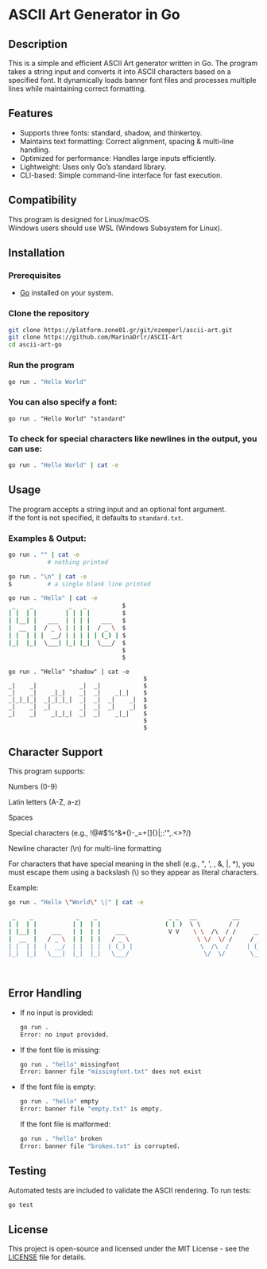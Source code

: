 # ASCII Art Generator in Go

## Description

This is a simple and efficient ASCII Art generator written in Go. The program takes a string input and converts it into ASCII characters based on a specified font. It dynamically loads banner font files and processes multiple lines while maintaining correct formatting.

## Features

- Supports three fonts: standard, shadow, and thinkertoy.
- Maintains text formatting: Correct alignment, spacing & multi-line handling.
- Optimized for performance: Handles large inputs efficiently.
- Lightweight: Uses only Go’s standard library.
- CLI-based: Simple command-line interface for fast execution.

## Compatibility

This program is designed for Linux/macOS.  
Windows users should use WSL (Windows Subsystem for Linux).

## Installation

### Prerequisites

- [Go](https://go.dev/) installed on your system.

### Clone the repository

```sh
git clone https://platform.zone01.gr/git/nzemperl/ascii-art.git
git clone https://github.com/MarinaDrlr/ASCII-Art
cd ascii-art-go
```

### Run the program

```sh
go run . "Hello World"
```

### You can also specify a font:

```
go run . "Hello World" "standard"
```

### To check for special characters like newlines in the output, you can use:

```sh
go run . "Hello World" | cat -e
```


## Usage

The program accepts a string input and an optional font argument. \
If the font is not specified, it defaults to `standard.txt`.

### Examples & Output:

```sh
go run . "" | cat -e
           # nothing printed
```


```sh
go run . "\n" | cat -e
$          # a single blank line printed
```


```sh
go run . "Hello" | cat -e
 _    _          _   _          $
| |  | |        | | | |         $
| |__| |   ___  | | | |   ___   $
|  __  |  / _ \ | | | |  / _ \  $
| |  | | |  __/ | | | | | (_) | $
|_|  |_|  \___| |_| |_|  \___/  $
                                $
                                $
```

```
go run . "Hello" "shadow" | cat -e
                                      $
_|    _|            _|  _|            $
_|    _|    _|_|    _|  _|    _|_|    $
_|_|_|_|  _|_|_|_|  _|  _|  _|    _|  $
_|    _|  _|        _|  _|  _|    _|  $
_|    _|    _|_|_|  _|  _|    _|_|    $
                                      $
                                      $
```

## Character Support

This program supports:

Numbers (0-9)

Latin letters (A-Z, a-z)

Spaces

Special characters (e.g., !@#$%^&*()-_=+[]{}|;:'",.<>?/)

Newline character (\n) for multi-line formatting

For characters that have special meaning in the shell (e.g., ", ', \, &, |, *), you must escape them using a backslash (\\\) so they appear as literal characters.

Example:

```sh
go run . "Hello \"World\" \|" | cat -e

 _    _            _    _                    _ _   __          __                    _        _    _ _          __        _   $
| |  | |          | |  | |                  ( | )  \ \        / /                   | |      | |  ( | )         \ \      | |  $
| |__| |    ___   | |  | |    ___            V V    \ \  /\  / /     ___     _ __   | |    __| |   V V           \ \     | |  $
|  __  |   / _ \  | |  | |   / _ \                   \ \/  \/ /     / _ \   | '__|  | |   / _` |                  \ \    | |  $
| |  | |  |  __/  | |  | |  | (_) |                   \  /\  /     | (_) |  | |     | |  | (_| |                   \ \   | |  $
|_|  |_|   \___|  |_|  |_|   \___/                     \/  \/       \___/   |_|     |_|   \__,_|                    \_\  | |  $
                                                                                                                         | |  $
                                                                                                                         |_|  $
```

## Error Handling

- If no input is provided:
  ```sh
  go run .
  Error: no input provided.
  ```
- If the font file is missing:
  ```sh
  go run . "hello" missingfont
  Error: banner file "missingfont.txt" does not exist
  ```
- If the font file is empty:
  ```sh
  go run . "hello" empty
  Error: banner file "empty.txt" is empty.
  ```
  If the font file is malformed:
  ```sh
  go run . "hello" broken
  Error: banner file "broken.txt" is corrupted.
  ```

## Testing

Automated tests are included to validate the ASCII rendering. To run tests:

```sh
go test
```

## License

This project is open-source and licensed under the MIT License - see the [LICENSE](LICENSE) file for details.


